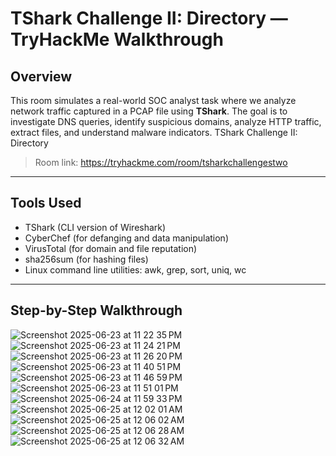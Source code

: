 # TShark Challenge II: Directory — TryHackMe Walkthrough

## Overview

This room simulates a real-world SOC analyst task where we analyze network traffic captured in a PCAP file using **TShark**. The goal is to investigate DNS queries, identify suspicious domains, analyze HTTP traffic, extract files, and understand malware indicators.
TShark Challenge II: Directory
> Room link: https://tryhackme.com/room/tsharkchallengestwo

---


## Tools Used

- TShark (CLI version of Wireshark)  
- CyberChef (for defanging and data manipulation)  
- VirusTotal (for domain and file reputation)  
- sha256sum (for hashing files)  
- Linux command line utilities: awk, grep, sort, uniq, wc

---

## Step-by-Step Walkthrough
![Screenshot 2025-06-23 at 11 22 35 PM](https://github.com/user-attachments/assets/6c79ca08-429b-45d6-8975-14664c0af047)
![Screenshot 2025-06-23 at 11 24 21 PM](https://github.com/user-attachments/assets/e39ad7eb-5469-486f-ad25-abe36ba06311)
![Screenshot 2025-06-23 at 11 26 20 PM](https://github.com/user-attachments/assets/bda9b570-b8e0-436d-baab-bd605f40c050)
![Screenshot 2025-06-23 at 11 40 51 PM](https://github.com/user-attachments/assets/26e44d87-f7d3-4b49-be0b-3f65a808aac3)
![Screenshot 2025-06-23 at 11 46 59 PM](https://github.com/user-attachments/assets/4acf5c27-1531-4367-9f0f-497b76e0492f)
![Screenshot 2025-06-23 at 11 51 01 PM](https://github.com/user-attachments/assets/2e56f242-f893-45d7-b0c9-33a56d305018)
![Screenshot 2025-06-24 at 11 59 33 PM](https://github.com/user-attachments/assets/fc357a2d-011d-498c-94a0-e8d86792a6de)
![Screenshot 2025-06-25 at 12 02 01 AM](https://github.com/user-attachments/assets/b4a2ba0e-82ba-4d33-b22b-07ff53291c0f)
![Screenshot 2025-06-25 at 12 06 02 AM](https://github.com/user-attachments/assets/bfd98e3a-f918-4eb6-b18b-b5727e913b9e)
![Screenshot 2025-06-25 at 12 06 28 AM](https://github.com/user-attachments/assets/ed899b18-8069-40e0-92f7-1e13313ec713)
![Screenshot 2025-06-25 at 12 06 32 AM](https://github.com/user-attachments/assets/7f6cfb20-20c7-43d2-9542-b313340b657f)
